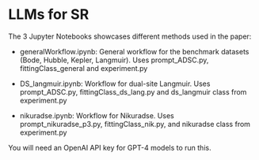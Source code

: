 # LLMs for SR

The 3 Jupyter Notebooks showcases different methods used in the paper:
  - generalWorkflow.ipynb: General workflow for the benchmark datasets (Bode, Hubble, Kepler, Langmuir).
    Uses prompt_ADSC.py, fittingClass_general and experiment.py
  
  - DS_langmuir.ipynb: Workflow for dual-site Langmuir.
    Uses prompt_ADSC.py, fittingClass_ds_lang.py and ds_langmuir class from experiment.py
    
  - nikuradse.ipynb: Workflow for Nikuradse.
    Uses prompt_nikuradse_p3.py, fittingClass_nik.py, and nikuradse class from experiment.py

You will need an OpenAI API key for GPT-4 models to run this.


